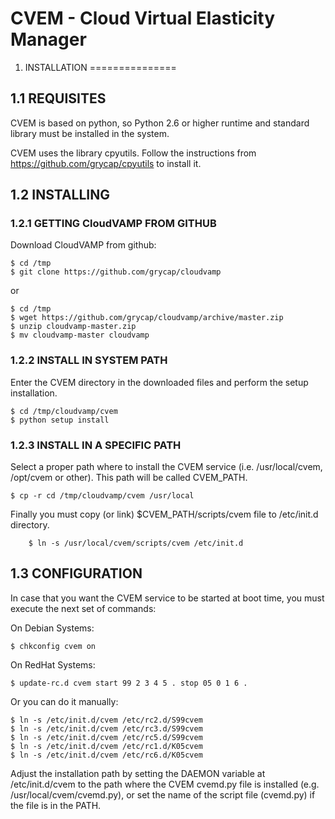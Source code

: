  CVEM - Cloud Virtual Elasticity Manager
========================================

1. INSTALLATION
===============

1.1 REQUISITES
--------------

CVEM is based on python, so Python 2.6 or higher runtime and standard library must
be installed in the system.

CVEM uses the library cpyutils. Follow the instructions from 
https://github.com/grycap/cpyutils to install it.

1.2 INSTALLING
--------------

### 1.2.1 GETTING CloudVAMP FROM GITHUB

Download CloudVAMP from github:

```  
$ cd /tmp
$ git clone https://github.com/grycap/cloudvamp
```
    
or

```
$ cd /tmp 
$ wget https://github.com/grycap/cloudvamp/archive/master.zip
$ unzip cloudvamp-master.zip
$ mv cloudvamp-master cloudvamp
```

### 1.2.2 INSTALL IN SYSTEM PATH

Enter the CVEM directory in the downloaded files and perform the setup installation.

```
$ cd /tmp/cloudvamp/cvem
$ python setup install
```

### 1.2.3 INSTALL IN A SPECIFIC PATH

Select a proper path where to install the CVEM service (i.e. /usr/local/cvem, 
/opt/cvem or other). This path will be called CVEM_PATH.

```
$ cp -r cd /tmp/cloudvamp/cvem /usr/local
```

Finally you must copy (or link) $CVEM_PATH/scripts/cvem file to /etc/init.d directory.

```
    $ ln -s /usr/local/cvem/scripts/cvem /etc/init.d
```

1.3 CONFIGURATION
-----------------

In case that you want the CVEM service to be started at boot time, you must 
execute the next set of commands:

On Debian Systems:

```
$ chkconfig cvem on
```

On RedHat Systems:

```
$ update-rc.d cvem start 99 2 3 4 5 . stop 05 0 1 6 .
```

Or you can do it manually:

```
$ ln -s /etc/init.d/cvem /etc/rc2.d/S99cvem
$ ln -s /etc/init.d/cvem /etc/rc3.d/S99cvem
$ ln -s /etc/init.d/cvem /etc/rc5.d/S99cvem
$ ln -s /etc/init.d/cvem /etc/rc1.d/K05cvem
$ ln -s /etc/init.d/cvem /etc/rc6.d/K05cvem
```

Adjust the installation path by setting the DAEMON variable at /etc/init.d/cvem 
to the path where the CVEM cvemd.py file is installed (e.g. /usr/local/cvem/cvemd.py),
or set the name of the script file (cvemd.py) if the file is in the PATH.